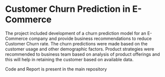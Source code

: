 # Customer Churn Prediction in E-Commerce

The project included development of a churn prediction model for an E-Commerce company and provide business recommendations to reduce Customer Churn rate. The churn predictions were made based on the customer usage and other demographic factors. Product strategies were recommended to business team based on analysis of product offerings and this will help in retaining the customer based on available data.

Code and Report is present in the main repository

